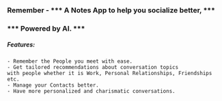 ### Remember - *** A Notes App to help you socialize better, ***
### *** Powered by AI. ***

##### Features:
    - Remember the People you meet with ease.
    - Get tailored recommendations about conversation topics
    with people whether it is Work, Personal Relationships, Friendships
    etc.
    - Manage your Contacts better.
    - Have more personalized and charismatic conversations.